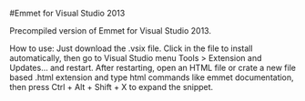 #Emmet for Visual Studio 2013

Precompiled version of Emmet for Visual Studio 2013.

How to use:
Just download the .vsix file. Click in the file to install automatically, then go to Visual Studio menu Tools > Extension and Updates... and restart.
After restarting, open an HTML file or crate a new file based .html extension and type html commands like emmet documentation, then press Ctrl + Alt + Shift + X to expand the snippet.